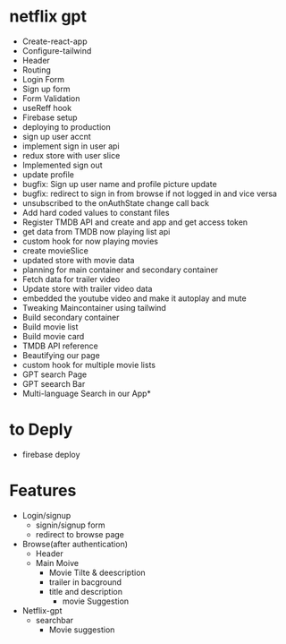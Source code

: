# netflix gpt

- Create-react-app
- Configure-tailwind
- Header
- Routing
- Login Form
- Sign up form
- Form Validation
- useReff hook
- Firebase setup
- deploying to production
- sign up user accnt
- implement sign in user api
- redux store with user slice
- Implemented sign out
- update profile
- bugfix: Sign up user name and profile picture update
- bugfix: redirect to sign in from browse if not logged in and vice versa
- unsubscribed to the onAuthState change call back
- Add hard coded values to constant files
- Register TMDB API and create and app and get access token
- get data from TMDB now playing list api
- custom hook for now playing movies
- create movieSlice
- updated store with movie data
- planning for main container and secondary container
- Fetch data for trailer video
- Update store with trailer video data
- embedded the youtube video and make it autoplay and mute
- Tweaking Maincontainer using tailwind
- Build secondary container
- Build movie list
- Build movie card
- TMDB API reference
- Beautifying our page
- custom hook for multiple movie lists
- GPT search Page
- GPT seearch Bar
- Multi-language Search in our App\*

# to Deply

- firebase deploy

# Features

- Login/signup
  - signin/signup form
  - redirect to browse page
- Browse(after authentication)
  - Header
  - Main Moive
    - Movie Tilte & deescription
    - trailer in bacground
    - title and description
      - movie Suggestion
- Netflix-gpt
  - searchbar
    - Movie suggestion

